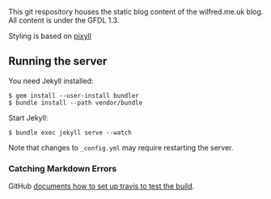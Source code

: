 This git respository houses the static blog content of the
wilfred.me.uk blog. All content is under the GFDL 1.3.

Styling is based on [pixyll](https://github.com/johnotander/pixyll)

## Running the server

You need Jekyll installed:

    $ gem install --user-install bundler
    $ bundle install --path vendor/bundle
    
Start Jekyll:

    $ bundle exec jekyll serve --watch

Note that changes to `_config.yml` may require restarting the server.

### Catching Markdown Errors

GitHub
[documents how to set up travis to test the build](https://help.github.com/articles/pages-don-t-build-unable-to-run-jekyll).
